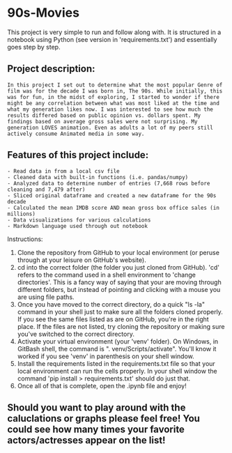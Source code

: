 # 90s-Movies
This project is very simple to run and follow along with. It is structured in a notebook using Python (see version in 'requirements.txt') and essentially goes step by step.

## Project description:
    In this project I set out to determine what the most popular Genre of film was for the decade I was born in, The 90s. While initially, this was for fun, in the midst of exploring, I started to wonder if there might be any correlation between what was most liked at the time and what my generation likes now. I was interested to see how much the results differed based on public opinion vs. dollars spent. My findings based on average gross sales were not surprising. My generation LOVES animation. Even as adults a lot of my peers still actively consume Animated media in some way. 

## Features of this project include:
    - Read data in from a local csv file
    - Cleaned data with built-in functions (i.e. pandas/numpy)
    - Analyzed data to determine number of entries (7,668 rows before cleaning and 7,479 after)
    - Sliced original dataframe and created a new dataframe for the 90s decade
    - Calculated the mean IMDB score AND mean gross box office sales (in millions)
    - Data visualizations for various calculations
    - Markdown language used through out notebook



Instructions:

1. Clone the repository from GitHub to your local environment (or peruse through at your leisure on GitHub's website).
2. cd into the correct folder (the folder you just cloned from GitHub). 'cd' refers to the command used in a shell environment to 'change directories'. This is a fancy way of saying that your are moving through different folders, but instead of pointing and clicking with a mouse you are using file paths.
3. Once you have moved to the correct directory, do a quick "ls -la" command in your shell just to make sure all the folders cloned properly. If you see the same files listed as are on GitHub, you're in the right place. If the files are not listed, try cloning the repository or making sure you've switched to the correct directory.
4. Activate your virtual environment (your 'venv' folder). On Windows, in GitBash shell, the command is                  ". venv/Scripts/activate". You'll know it worked if you see 'venv' in parenthesis on your shell window.
5. Install the requirements listed in the requirements.txt file so that your local environment can run the cells properly. In your shell window the command 'pip install > requirements.txt' should do just that.
6. Once all of that is complete, open the .ipynb file and enjoy!

## Should you want to play around with the caluclations or graphs please feel free! You could see how many times your favorite actors/actresses appear on the list!